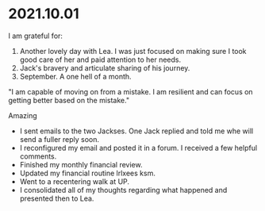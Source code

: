 # 2021.10.01

I am grateful for:

1. Another lovely day with Lea. I was just focused on making sure I took good care of her and paid attention to her needs.
2. Jack's bravery and articulate sharing of his journey.
3. September. A one hell of a month.

"I am capable of moving on from a mistake. I am resilient and can focus on getting better based on the mistake."

Amazing

- I sent emails to the two Jackses. One Jack replied and told me whe will send a fuller reply soon.
- I reconfigured my email and posted it in a forum. I received a few helpful comments.
- Finished my monthly financial review.
- Updated my financial routine lrlxees ksm.
- Went to a recentering walk at UP.
- I consolidated all of my thoughts regarding what happened and presented then to Lea.

